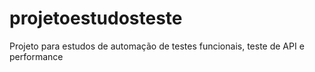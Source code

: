 # projetoestudosteste
Projeto para estudos de automação de testes funcionais, teste de API e performance
